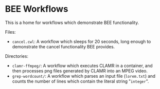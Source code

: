 # BEE Workflows

This is a home for workflows which demonstrate BEE functionality.

Files:  
* `cancel.cwl`: A workflow which sleeps for 20 seconds, long enough to demonstrate the cancel functionality BEE provides.

Directories:  
* `clamr-ffmpeg/`: A workflow which executes CLAMR in a container, and then processes png files generated by CLAMR into an MPEG video.
* `grep-wordcount/`: A workflow which parses an input file (`lorem.txt`) and counts the number of lines which contain the literal string "`integer`".
